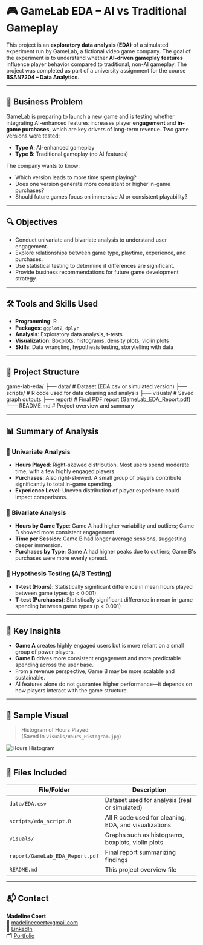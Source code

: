 # 🎮 GameLab EDA – AI vs Traditional Gameplay

This project is an **exploratory data analysis (EDA)** of a simulated experiment run by GameLab, a fictional video game company. The goal of the experiment is to understand whether **AI-driven gameplay features** influence player behavior compared to traditional, non-AI gameplay. The project was completed as part of a university assignment for the course **BSAN7204 – Data Analytics**.

---

## 🧠 Business Problem

GameLab is preparing to launch a new game and is testing whether integrating AI-enhanced features increases player **engagement** and **in-game purchases**, which are key drivers of long-term revenue. Two game versions were tested:

- **Type A**: AI-enhanced gameplay  
- **Type B**: Traditional gameplay (no AI features)

The company wants to know:
- Which version leads to more time spent playing?
- Does one version generate more consistent or higher in-game purchases?
- Should future games focus on immersive AI or consistent playability?

---

## 🔍 Objectives

- Conduct univariate and bivariate analysis to understand user engagement.
- Explore relationships between game type, playtime, experience, and purchases.
- Use statistical testing to determine if differences are significant.
- Provide business recommendations for future game development strategy.

---

## 🛠 Tools and Skills Used

- **Programming**: R  
- **Packages**: `ggplot2`, `dplyr`  
- **Analysis**: Exploratory data analysis, t-tests  
- **Visualization**: Boxplots, histograms, density plots, violin plots  
- **Skills**: Data wrangling, hypothesis testing, storytelling with data  

---

## 📁 Project Structure

game-lab-eda/
├── data/ # Dataset (EDA.csv or simulated version)
├── scripts/ # R code used for data cleaning and analysis
├── visuals/ # Saved graph outputs
├── report/ # Final PDF report (GameLab_EDA_Report.pdf)
└── README.md # Project overview and summary

---

## 📊 Summary of Analysis

### 🔹 Univariate Analysis
- **Hours Played**: Right-skewed distribution. Most users spend moderate time, with a few highly engaged players.
- **Purchases**: Also right-skewed. A small group of players contribute significantly to total in-game spending.
- **Experience Level**: Uneven distribution of player experience could impact comparisons.

### 🔹 Bivariate Analysis
- **Hours by Game Type**: Game A had higher variability and outliers; Game B showed more consistent engagement.
- **Time per Session**: Game B had longer average sessions, suggesting deeper immersion.
- **Purchases by Type**: Game A had higher peaks due to outliers; Game B's purchases were more evenly spread.

### 🔹 Hypothesis Testing (A/B Testing)
- **T-test (Hours)**: Statistically significant difference in mean hours played between game types (p < 0.001)
- **T-test (Purchases)**: Statistically significant difference in mean in-game spending between game types (p < 0.001)

---

## 📌 Key Insights

- **Game A** creates highly engaged users but is more reliant on a small group of power players.
- **Game B** drives more consistent engagement and more predictable spending across the user base.
- From a revenue perspective, Game B may be more scalable and sustainable.
- AI features alone do not guarantee higher performance—it depends on how players interact with the game structure.

---

## 📸 Sample Visual

> Histogram of Hours Played  
> (Saved in `visuals/Hours_Histogram.jpg`)

![Hours Histogram](./visuals/Hours_Histogram.jpg)

---

## 📁 Files Included

| File/Folder | Description |
|-------------|-------------|
| `data/EDA.csv` | Dataset used for analysis (real or simulated) |
| `scripts/eda_script.R` | All R code used for cleaning, EDA, and visualizations |
| `visuals/` | Graphs such as histograms, boxplots, violin plots |
| `report/GameLab_EDA_Report.pdf` | Final report summarizing findings |
| `README.md` | This project overview file |

---

## 📬 Contact

**Madeline Coert**  
📧 madelinecoert@gmail.com  
🔗 [LinkedIn](https://www.linkedin.com/in/madeline-coert-546667309)  
🗂 [Portfolio](https://www.notion.so/Madeline-Coert-Data-Portfolio-230422558f0280ef88b9f306140f1a)
